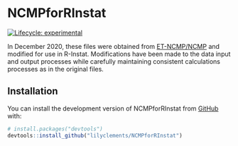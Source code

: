 
<!-- README.md is generated from README.Rmd. Please edit that file -->

# NCMPforRInstat

<!-- badges: start -->

[![Lifecycle:
experimental](https://img.shields.io/badge/lifecycle-experimental-orange.svg)](https://lifecycle.r-lib.org/articles/stages.html#experimental)
<!-- badges: end -->

In December 2020, these files were obtained from
[ET-NCMP/NCMP](https://github.com/ET-NCMP/NCMP) and modified for use in
R-Instat. Modifications have been made to the data input and output
processes while carefully maintaining consistent calculations processes
as in the original files.

## Installation

You can install the development version of NCMPforRInstat from
[GitHub](https://github.com/) with:

``` r
# install.packages("devtools")
devtools::install_github("lilyclements/NCMPforRInstat")
```
